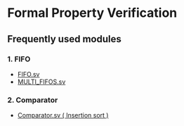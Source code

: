 # Formal Property Verification

## Frequently used modules
### 1. FIFO
- [FIFO.sv](./FIFO.sv)
- [MULTI_FIFOS.sv](./MULTI_FIFOS.sv)

### 2. Comparator
- [Comparator.sv ( Insertion sort )](./Comparator.sv)
